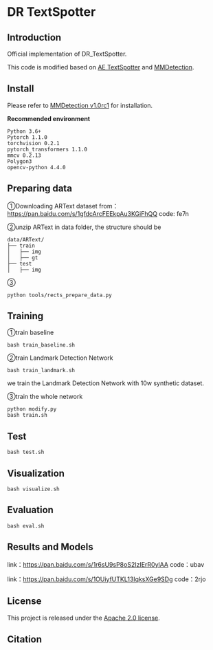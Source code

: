 
# DR TextSpotter

## Introduction

Official implementation of DR_TextSpotter.



This code is modified based on [AE TextSpotter](https://github.com/whai362/AE_TextSpotter) and [MMDetection](https://github.com/open-mmlab/mmdetection/tree/v1.0rc1).

## Install
Please refer to [MMDetection v1.0rc1](https://github.com/open-mmlab/mmdetection/tree/v1.0rc1) for installation.

**Recommended environment**

```
Python 3.6+
Pytorch 1.1.0
torchvision 0.2.1
pytorch_transformers 1.1.0
mmcv 0.2.13
Polygon3
opencv-python 4.4.0
```



## Preparing data

①Downloading ARText dataset from：https://pan.baidu.com/s/1gfdcArcFEEkpAu3KGiFhQQ 
    code: fe7n 

②unzip ARText in data folder, the structure should be

```
data/ARText/
├── train
│   ├── img
│   ├── gt
├── test
│   ├── img
```

③

```
python tools/rects_prepare_data.py
```



## Training

①train baseline

```
bash train_baseline.sh
```

②train Landmark Detection Network

```
bash train_landmark.sh
```

we train the Landmark Detection Network with 10w synthetic dataset.

③train the whole network

```
python modify.py
bash train.sh
```




## Test

```
bash test.sh
```



## Visualization

```
bash visualize.sh
```



## Evaluation

```
bash eval.sh
```




## Results and Models

link：https://pan.baidu.com/s/1r6sU9sP8oS2IzIErR0ylAA 
code：ubav 

link：https://pan.baidu.com/s/1OUiyfUTKL13IqksXGe9SDg 
code：2rjo 

## License
This project is released under the [Apache 2.0 license](LICENSE).

## Citation

